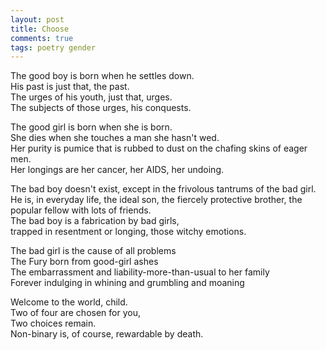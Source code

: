 ```yaml
---
layout: post
title: Choose
comments: true
tags: poetry gender
---
```


The good boy is born when he settles down.  
His past is just that, the past.  
The urges of his youth, just that, urges.  
The subjects of those urges, his conquests.  

The good girl is born when she is born.  
She dies when she touches a man she hasn't wed.  
Her purity is pumice that is rubbed to dust on the chafing skins of eager men.  
Her longings are her cancer, her AIDS, her undoing.  

The bad boy doesn't exist, except in the frivolous tantrums of the bad girl.  
He is, in everyday life, the ideal son, the fiercely protective brother, the popular fellow with lots of friends.  
The bad boy is a fabrication by bad girls,  
trapped in resentment or longing, those witchy emotions.  

The bad girl is the cause of all problems  
The Fury born from good-girl ashes  
The embarrassment and liability-more-than-usual to her family  
Forever indulging in whining and grumbling and moaning  

Welcome to the world, child.  
Two of four are chosen for you,  
Two choices remain.  
Non-binary is, of course, rewardable by death.  

